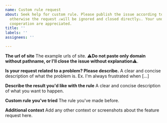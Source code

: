 ```yaml
---
name: Custom rule request
about: Seek help for custom rule. Please publish the issue according to the guidelines,
  otherwise the request ⚠will be ignored and closed directly⚠. Your understanding and
  cooperation are appreciated.
title: ''
labels: ''
assignees: ''

---
```


**The url of site**
The example urls of site. ⚠**Do not paste only domain without pathname, or I'll close the issue without explanation**⚠.

**Is your request related to a problem? Please describe.**
A clear and concise description of what the problem is. Ex. I'm always frustrated when [...]

**Describe the result you'd like with the rule**
A clear and concise description of what you want to happen.

**Custom rule you've tried**
The rule you've made before.

**Additional context**
Add any other context or screenshots about the feature request here.
